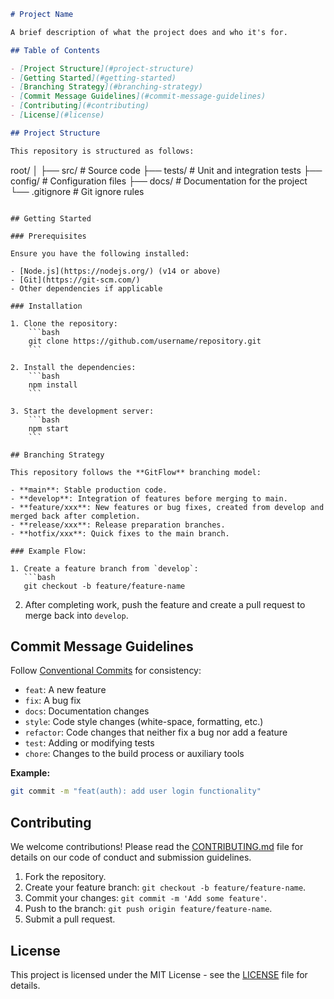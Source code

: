 ```markdown
# Project Name

A brief description of what the project does and who it's for.

## Table of Contents

- [Project Structure](#project-structure)
- [Getting Started](#getting-started)
- [Branching Strategy](#branching-strategy)
- [Commit Message Guidelines](#commit-message-guidelines)
- [Contributing](#contributing)
- [License](#license)

## Project Structure

This repository is structured as follows:

```
root/
│
├── src/                # Source code
├── tests/              # Unit and integration tests
├── config/             # Configuration files
├── docs/               # Documentation for the project
└── .gitignore          # Git ignore rules
```

## Getting Started

### Prerequisites

Ensure you have the following installed:

- [Node.js](https://nodejs.org/) (v14 or above)
- [Git](https://git-scm.com/)
- Other dependencies if applicable

### Installation

1. Clone the repository:
    ```bash
    git clone https://github.com/username/repository.git
    ```
   
2. Install the dependencies:
    ```bash
    npm install
    ```

3. Start the development server:
    ```bash
    npm start
    ```

## Branching Strategy

This repository follows the **GitFlow** branching model:

- **main**: Stable production code.
- **develop**: Integration of features before merging to main.
- **feature/xxx**: New features or bug fixes, created from develop and merged back after completion.
- **release/xxx**: Release preparation branches.
- **hotfix/xxx**: Quick fixes to the main branch.

### Example Flow:

1. Create a feature branch from `develop`:
   ```bash
   git checkout -b feature/feature-name
   ```

2. After completing work, push the feature and create a pull request to merge back into `develop`.

## Commit Message Guidelines

Follow [Conventional Commits](https://www.conventionalcommits.org/) for consistency:

- `feat`: A new feature
- `fix`: A bug fix
- `docs`: Documentation changes
- `style`: Code style changes (white-space, formatting, etc.)
- `refactor`: Code changes that neither fix a bug nor add a feature
- `test`: Adding or modifying tests
- `chore`: Changes to the build process or auxiliary tools

**Example:**

```bash
git commit -m "feat(auth): add user login functionality"
```

## Contributing

We welcome contributions! Please read the [CONTRIBUTING.md](CONTRIBUTING.md) file for details on our code of conduct and submission guidelines.

1. Fork the repository.
2. Create your feature branch: `git checkout -b feature/feature-name`.
3. Commit your changes: `git commit -m 'Add some feature'`.
4. Push to the branch: `git push origin feature/feature-name`.
5. Submit a pull request.

## License

This project is licensed under the MIT License - see the [LICENSE](LICENSE) file for details.
